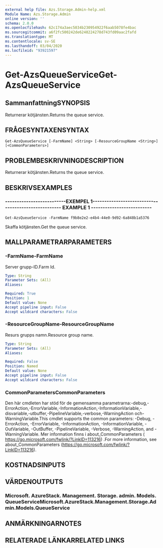 ```yaml
---
external help file: Azs.Storage.Admin-help.xml
Module Name: Azs.Storage.Admin
online version: ''
schema: 2.0.0
ms.openlocfilehash: 62c174a3aec5034b230954922f6aab5078fe4bac
ms.sourcegitcommit: a6f2fc500242de6248224278d743fd09aac2fafd
ms.translationtype: MT
ms.contentlocale: sv-SE
ms.lasthandoff: 03/04/2020
ms.locfileid: "93921597"
---
```

# <span data-ttu-id="ef509-101">Get-AzsQueueService</span><span class="sxs-lookup"><span data-stu-id="ef509-101">Get-AzsQueueService</span></span>

## <span data-ttu-id="ef509-102">Sammanfattning</span><span class="sxs-lookup"><span data-stu-id="ef509-102">SYNOPSIS</span></span>
<span data-ttu-id="ef509-103">Returnerar kötjänsten.</span><span class="sxs-lookup"><span data-stu-id="ef509-103">Returns the queue service.</span></span>

## <span data-ttu-id="ef509-104">FRÅGESYNTAXEN</span><span class="sxs-lookup"><span data-stu-id="ef509-104">SYNTAX</span></span>

```
Get-AzsQueueService [-FarmName] <String> [-ResourceGroupName <String>] [<CommonParameters>]
```

## <span data-ttu-id="ef509-105">PROBLEMBESKRIVNING</span><span class="sxs-lookup"><span data-stu-id="ef509-105">DESCRIPTION</span></span>
<span data-ttu-id="ef509-106">Returnerar kötjänsten.</span><span class="sxs-lookup"><span data-stu-id="ef509-106">Returns the queue service.</span></span>

## <span data-ttu-id="ef509-107">BESKRIVS</span><span class="sxs-lookup"><span data-stu-id="ef509-107">EXAMPLES</span></span>

### <span data-ttu-id="ef509-108">--------------------------EXEMPEL 1--------------------------</span><span class="sxs-lookup"><span data-stu-id="ef509-108">-------------------------- EXAMPLE 1 --------------------------</span></span>
```
Get-AzsQueueService -FarmName f9b8e2e2-e4b4-44e0-9d92-6a848b1a5376
```

<span data-ttu-id="ef509-109">Skaffa kötjänsten.</span><span class="sxs-lookup"><span data-stu-id="ef509-109">Get the queue service.</span></span>

## <span data-ttu-id="ef509-110">MALLPARAMETRAR</span><span class="sxs-lookup"><span data-stu-id="ef509-110">PARAMETERS</span></span>

### <span data-ttu-id="ef509-111">-FarmName</span><span class="sxs-lookup"><span data-stu-id="ef509-111">-FarmName</span></span>
<span data-ttu-id="ef509-112">Server grupp-ID.</span><span class="sxs-lookup"><span data-stu-id="ef509-112">Farm Id.</span></span>

```yaml
Type: String
Parameter Sets: (All)
Aliases: 

Required: True
Position: 1
Default value: None
Accept pipeline input: False
Accept wildcard characters: False
```

### <span data-ttu-id="ef509-113">-ResourceGroupName</span><span class="sxs-lookup"><span data-stu-id="ef509-113">-ResourceGroupName</span></span>
<span data-ttu-id="ef509-114">Resurs grupps namn.</span><span class="sxs-lookup"><span data-stu-id="ef509-114">Resource group name.</span></span>

```yaml
Type: String
Parameter Sets: (All)
Aliases: 

Required: False
Position: Named
Default value: None
Accept pipeline input: False
Accept wildcard characters: False
```

### <span data-ttu-id="ef509-115">CommonParameters</span><span class="sxs-lookup"><span data-stu-id="ef509-115">CommonParameters</span></span>
<span data-ttu-id="ef509-116">Den här cmdleten har stöd för de gemensamma parametrarna:-debug,-ErrorAction,-ErrorVariable,-InformationAction,-InformationVariable,-disvariable,-utbuffer,-PipelineVariable,-verbose,-WarningAction och-WarningVariable.</span><span class="sxs-lookup"><span data-stu-id="ef509-116">This cmdlet supports the common parameters: -Debug, -ErrorAction, -ErrorVariable, -InformationAction, -InformationVariable, -OutVariable, -OutBuffer, -PipelineVariable, -Verbose, -WarningAction, and -WarningVariable.</span></span> <span data-ttu-id="ef509-117">Mer information finns i about_CommonParameters ( https://go.microsoft.com/fwlink/?LinkID=113216) .</span><span class="sxs-lookup"><span data-stu-id="ef509-117">For more information, see about_CommonParameters (https://go.microsoft.com/fwlink/?LinkID=113216).</span></span>

## <span data-ttu-id="ef509-118">KOSTNADS</span><span class="sxs-lookup"><span data-stu-id="ef509-118">INPUTS</span></span>

## <span data-ttu-id="ef509-119">VÄRDEN</span><span class="sxs-lookup"><span data-stu-id="ef509-119">OUTPUTS</span></span>

### <span data-ttu-id="ef509-120">Microsoft. AzureStack. Management. Storage. admin. Models. QueueService</span><span class="sxs-lookup"><span data-stu-id="ef509-120">Microsoft.AzureStack.Management.Storage.Admin.Models.QueueService</span></span>

## <span data-ttu-id="ef509-121">ANMÄRKNINGAR</span><span class="sxs-lookup"><span data-stu-id="ef509-121">NOTES</span></span>

## <span data-ttu-id="ef509-122">RELATERADE LÄNKAR</span><span class="sxs-lookup"><span data-stu-id="ef509-122">RELATED LINKS</span></span>

